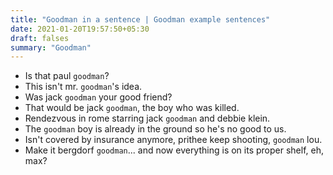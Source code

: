 ```yaml
---
title: "Goodman in a sentence | Goodman example sentences"
date: 2021-01-20T19:57:50+05:30
draft: falses
summary: "Goodman"
---
```

- Is that paul `goodman`?
- This isn't mr. `goodman`'s idea.
- Was jack `goodman` your good friend?
- That would be jack `goodman`, the boy who was killed.
- Rendezvous in rome starring jack `goodman` and debbie klein.
- The `goodman` boy is already in the ground so he's no good to us.
- Isn't covered by insurance anymore, prithee keep shooting, `goodman` lou.
- Make it bergdorf `goodman`... and now everything is on its proper shelf, eh, max?
                 
